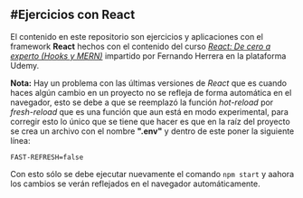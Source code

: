 #Ejercicios con React
-------------------------
El contenido en este repositorio son ejercicios y aplicaciones con el framework **React** hechos con el contenido del curso [*React: De cero a experto (Hooks y MERN)*](https://www.udemy.com/course/react-cero-experto/) impartido por Fernando Herrera en la plataforma Udemy.

**Nota:** Hay un problema con las últimas versiones de *React* que es cuando haces algún cambio en un proyecto no se refleja de forma automática en el navegador, esto se debe a que se reemplazó la función *hot-reload* por *fresh-reload* que es una función que aun está en modo experimental, para corregir esto lo único que se tiene que hacer es que en la raíz del proyecto se crea un archivo con el nombre **".env"** y dentro de este poner la siguiente línea:

`FAST-REFRESH=false`

Con esto sólo se debe ejecutar nuevamente el comando `npm start` y aahora los cambios se verán reflejados en el navegador automáticamente.